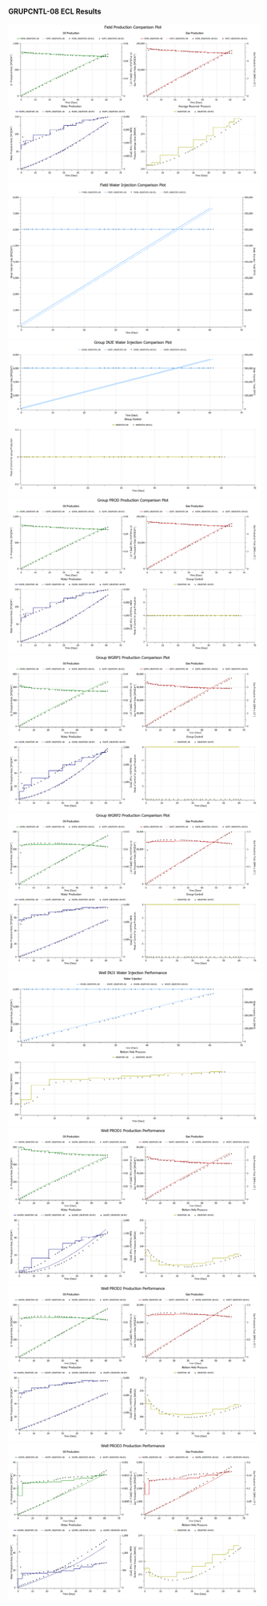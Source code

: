#### GRUPCNTL-08 ECL Results

![](ECL/GRUPCNTL-08-Field_Production_Comparison_Plot.png)
![](ECL/GRUPCNTL-08-Field_Water_Injection_Comparison_Plot.png)
![](ECL/GRUPCNTL-08-Group_INJE_Water_Injection_Comparison_Plot.png)
![](ECL/GRUPCNTL-08-Group_PROD_Production_Comparison_Plot.png)
![](ECL/GRUPCNTL-08-Group_WGRP1_Production_Comparison_Plot.png)
![](ECL/GRUPCNTL-08-Group_WGRP2_Production_Comparison_Plot.png)
![](ECL/GRUPCNTL-08-Well_INJ1_Water_Injection_Performance.png)
![](ECL/GRUPCNTL-08-Well_PROD1_Production_Performance.png)
![](ECL/GRUPCNTL-08-Well_PROD2_Production_Performance.png)
![](ECL/GRUPCNTL-08-Well_PROD3_Production_Performance.png)
